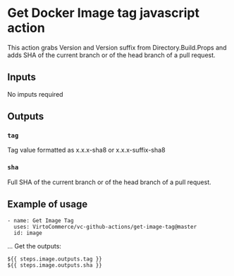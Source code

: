 # Get Docker Image tag javascript action

This action grabs Version and Version suffix from Directory.Build.Props and adds SHA of the current branch or of the head branch of a pull request. 

## Inputs

No imputs required

## Outputs

### `tag`

Tag value formatted as x.x.x-sha8 or x.x.x-suffix-sha8
### `sha`

Full SHA of the current branch or of the head branch of a pull request. 

## Example of usage
```
- name: Get Image Tag
  uses: VirtoCommerce/vc-github-actions/get-image-tag@master
  id: image
```
  
...
Get the outputs:
```
${{ steps.image.outputs.tag }}
${{ steps.image.outputs.sha }}
```

